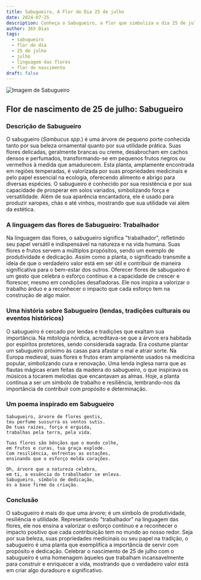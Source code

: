 ```yaml
---
title: Sabugueiro, A Flor do Dia 25 de julho
date: 2024-07-25
description: Conheça o Sabugueiro, a flor que simboliza o dia 25 de julho e seu significado 'Trabalhador'. Explore a beleza e o simbolismo desta flor encantadora.
author: 365 Dias
tags:
  - sabugueiro
  - flor do dia
  - 25 de julho
  - julho
  - linguagem das flores
  - flor do nascimento
draft: false
---
```


![Imagem de Sabugueiro](https://cdn.pixabay.com/photo/2017/06/20/07/56/elder-2422131_1280.jpg#center)


## Flor de nascimento de 25 de julho: Sabugueiro

### Descrição de Sabugueiro

O sabugueiro (_Sambucus spp._) é uma árvore de pequeno porte conhecida tanto por sua beleza ornamental quanto por sua utilidade prática. Suas flores delicadas, geralmente brancas ou creme, desabrocham em cachos densos e perfumados, transformando-se em pequenos frutos negros ou vermelhos à medida que amadurecem. Esta planta, amplamente encontrada em regiões temperadas, é valorizada por suas propriedades medicinais e pelo papel essencial na ecologia, oferecendo alimento e abrigo para diversas espécies. O sabugueiro é conhecido por sua resistência e por sua capacidade de prosperar em solos variados, simbolizando força e versatilidade. Além de sua aparência encantadora, ele é usado para produzir xaropes, chás e até vinhos, mostrando que sua utilidade vai além da estética.

### A linguagem das flores de Sabugueiro: Trabalhador

Na linguagem das flores, o sabugueiro significa "trabalhador", refletindo seu papel versátil e indispensável na natureza e na vida humana. Suas flores e frutos servem a múltiplos propósitos, sendo um exemplo de produtividade e dedicação. Assim como a planta, o significado transmite a ideia de que o verdadeiro valor está em ser útil e contribuir de maneira significativa para o bem-estar dos outros. Oferecer flores de sabugueiro é um gesto que celebra o esforço contínuo e a capacidade de crescer e florescer, mesmo em condições desafiadoras. Ele nos inspira a valorizar o trabalho árduo e a reconhecer o impacto que cada esforço tem na construção de algo maior.

### Uma história sobre Sabugueiro (lendas, tradições culturais ou eventos históricos)

O sabugueiro é cercado por lendas e tradições que exaltam sua importância. Na mitologia nórdica, acreditava-se que a árvore era habitada por espíritos protetores, sendo considerada sagrada. Era costume plantar um sabugueiro próximo às casas para afastar o mal e atrair sorte. Na Europa medieval, suas flores e frutos eram amplamente usados na medicina popular, simbolizando cura e renovação. Uma lenda inglesa narra que as flautas mágicas eram feitas da madeira do sabugueiro, o que inspirava os músicos a tocarem melodias que encantavam as almas. Hoje, a planta continua a ser um símbolo de trabalho e resiliência, lembrando-nos da importância de contribuir com propósito e determinação.

### Um poema inspirado em Sabugueiro

```
Sabugueiro, árvore de flores gentis,  
teu perfume sussurra os ventos sutis.  
De tuas raízes, força é erguida,  
trabalhas pela terra, pela vida.  

Tuas flores são bênçãos que o mundo colhe,  
em frutos e curas, tua graça explode.  
Com resiliência, enfrentas as estações,  
ensinando que o esforço molda corações.  

Oh, árvore que a natureza celebra,  
em ti, a essência do trabalhador se enleva.  
Sabugueiro, símbolo de dedicação,  
és a base firme da criação.  
```

### Conclusão

O sabugueiro é mais do que uma árvore; é um símbolo de produtividade, resiliência e utilidade. Representando "trabalhador" na linguagem das flores, ele nos ensina a valorizar o esforço contínuo e a reconhecer o impacto positivo que cada contribuição tem no mundo ao nosso redor. Seja por sua beleza, suas propriedades medicinais ou seu papel na tradição, o sabugueiro é uma planta que exemplifica a importância de servir com propósito e dedicação. Celebrar o nascimento de 25 de julho com o sabugueiro é uma homenagem àqueles que trabalham incansavelmente para construir e enriquecer a vida, mostrando que o verdadeiro valor está em criar algo duradouro e significativo.